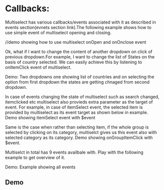 # Callbacks: 

Multiselect has various callbacks/events associated with it as described in events section(evnets section link).The following example shows how to use simple event of multiselect opening and closing.


//demo showing how to use multiselect onOpen and onOnclose event 

Ok, what if I want to change the content of another dropdown on click of previous dropdown.For example, I want to change the list of States on the basis of country selected. We can easily achieve this by listening to onItemClick event of multiselect.

Demo: Two dropdowns one showing list of countries and on selecting the option from first dropdown the states are getting chnaged from second dropdown.

In case of events changing the state of multiselect such as search changed, itemclicked etc multiselect also provieds extra parameter as the target of event.
For example, in case of itemSelect event, the selected item is provided by multiselect as its event target as shown below in example.
Demo showing itemSelect event with $event

Same is the case when rather than selecting item, if the whole group is selected by clicking on its category, multiselct gives us this event also with selected category as its category.
Demo showing onGroupItemClick with $event.

Multiselct in total has 9 events availbale with. Play with the following example to get overview of it.

Demo: Example showing all events

## Demo

<ms-events></ms-events>

<code-tabs>
  <code-pane title="app/app.component.ts" path="attribute-directives/src/app/app.component.ts"></code-pane>
  <code-pane title="app/app.component.html" path="attribute-directives/src/app/app.component.html"></code-pane>
</code-tabs>
